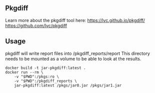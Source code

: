 
## Pkgdiff

Learn more about the pkgdiff tool here:
https://lvc.github.io/pkgdiff/
https://github.com/lvc/pkgdiff


## Usage

pkgdiff will write report files into /pkgdiff_reports/report
This directory needs to be mounted as a volume to be able to look at the results.

```
docker build -t jar-pkgdiff:latest .
docker run --rm \
    -v "$PWD":/pkgs:ro \
    -v "$PWD":/pkgdiff_reports \
    jar-pkgdiff:latest /pkgs/jar0.jar /pkgs/jar1.jar
```
